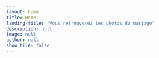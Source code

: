 ```yaml
---
layout: home
title: Home
landing-title: 'Vous retrouverez les photos du mariage'
description: null
image: null
author: null
show_tile: false
---
```


